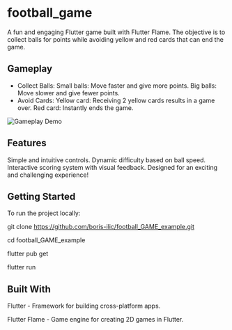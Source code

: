 # football_game

A fun and engaging Flutter game built with Flutter Flame. The objective is to collect balls for points while avoiding yellow and red cards that can end the game.

## Gameplay

- Collect Balls:
    Small balls: Move faster and give more points.
    Big balls: Move slower and give fewer points.
- Avoid Cards:
    Yellow card: Receiving 2 yellow cards results in a game over.
    Red card: Instantly ends the game.

![Gameplay Demo](assets/WhatsAppVideo2024-08-15at03.17.42-ezgif.com-video-to-gif-converter.gif)

## Features

Simple and intuitive controls.
Dynamic difficulty based on ball speed.
Interactive scoring system with visual feedback.
Designed for an exciting and challenging experience!

## Getting Started

To run the project locally:

git clone https://github.com/boris-ilic/football_GAME_example.git

cd football_GAME_example

flutter pub get

flutter run

## Built With

Flutter - Framework for building cross-platform apps.

Flutter Flame - Game engine for creating 2D games in Flutter.

